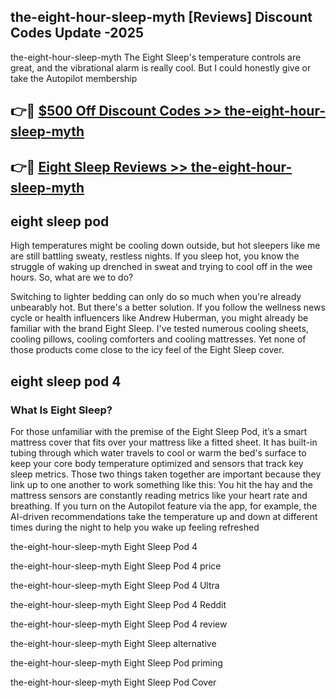 ## the-eight-hour-sleep-myth [Reviews​] Discount Codes Update -2025

the-eight-hour-sleep-myth The Eight Sleep's temperature controls are great, and the vibrational alarm is really cool. But I could honestly give or take the Autopilot membership

## 👉🔴 [$500 Off Discount Codes >> the-eight-hour-sleep-myth](http://download.freeplayer.one?title=the-eight-hour-sleep-myth&ref=18-ES)

## 👉🔴 [Eight Sleep Reviews >> the-eight-hour-sleep-myth](http://download.freeplayer.one?title=the-eight-hour-sleep-myth&ref=18-ES)

## eight sleep pod

High temperatures might be cooling down outside, but hot sleepers like me are still battling sweaty, restless nights. If you sleep hot, you know the struggle of waking up drenched in sweat and trying to cool off in the wee hours. So, what are we to do?

Switching to lighter bedding can only do so much when you're already unbearably hot. But there's a better solution. If you follow the wellness news cycle or health influencers like Andrew Huberman, you might already be familiar with the brand Eight Sleep. I've tested numerous cooling sheets, cooling pillows, cooling comforters and cooling mattresses. Yet none of those products come close to the icy feel of the Eight Sleep cover.

## eight sleep pod 4

### What Is Eight Sleep?

For those unfamiliar with the premise of the Eight Sleep Pod, it’s a smart mattress cover that fits over your mattress like a fitted sheet. It has built-in tubing through which water travels to cool or warm the bed's surface to keep your core body temperature optimized and sensors that track key sleep metrics. Those two things taken together are important because they link up to one another to work something like this: You hit the hay and the mattress sensors are constantly reading metrics like your heart rate and breathing. If you turn on the Autopilot feature via the app, for example, the AI-driven recommendations take the temperature up and down at different times during the night to help you wake up feeling refreshed

the-eight-hour-sleep-myth Eight Sleep Pod 4

the-eight-hour-sleep-myth Eight Sleep Pod 4 price

the-eight-hour-sleep-myth Eight Sleep Pod 4 Ultra

the-eight-hour-sleep-myth Eight Sleep Pod 4 Reddit

the-eight-hour-sleep-myth Eight Sleep Pod 4 review

the-eight-hour-sleep-myth Eight Sleep alternative

the-eight-hour-sleep-myth Eight Sleep Pod priming

the-eight-hour-sleep-myth Eight Sleep Pod Cover